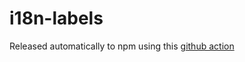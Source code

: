# i18n-labels

Released automatically to npm using this [github action](https://github.com/GlobalFishingWatch/frontend/actions/workflows/i18n-labels-publish.yml)
